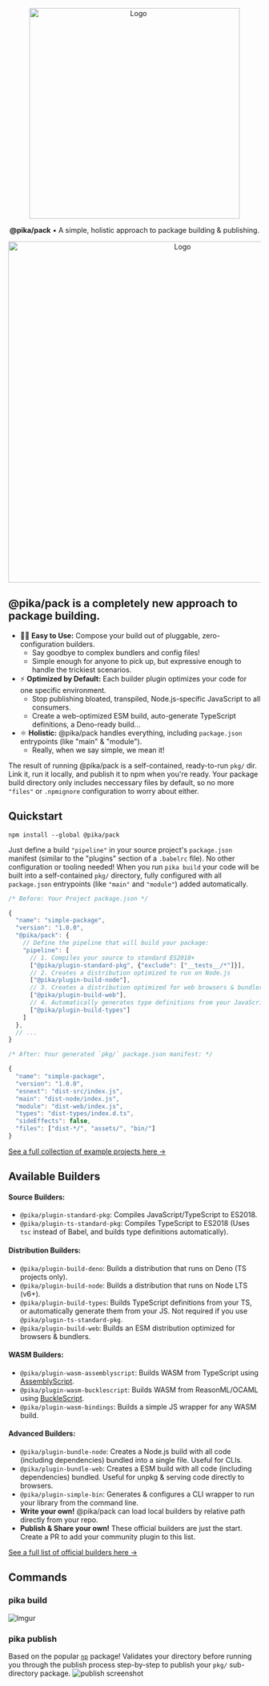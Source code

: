 <p align="center">
  <img alt="Logo" src="https://i.imgur.com/bUYlxms.png?1" width="420">
</p>

<p align="center">
  <strong>@pika/pack</strong> • A simple, holistic approach to package building & publishing.
</p>

<p align="center">
  <img alt="Logo" src="https://i.imgur.com/T5dGOMa.gif" width="680">
</p>

## @pika/pack is a completely new approach to package building.

- 🏋️‍♀️ **Easy to Use:** Compose your build out of pluggable, zero-configuration builders.
  - Say goodbye to complex bundlers and config files!
  - Simple enough for anyone to pick up, but expressive enough to handle the trickiest scenarios.
- ⚡️ **Optimized by Default:** Each builder plugin optimizes your code for one specific environment.
  - Stop publishing bloated, transpiled, Node.js-specific JavaScript to all consumers.
  - Create a web-optimized ESM build, auto-generate TypeScript definitions, a Deno-ready build...
- ⚛️ **Holistic:** @pika/pack handles everything, including `package.json` entrypoints (like "main" & "module").
  - Really, when we say simple, we mean it!

The result of running @pika/pack is a self-contained, ready-to-run `pkg/` dir. Link it, run it locally, and publish it to npm when you're ready. Your package build directory only includes neccessary files by default, so no more `"files"` or `.npmignore` configuration to worry about either.


## Quickstart

```
npm install --global @pika/pack
```

Just define a build `"pipeline"` in your source project's `package.json` manifest (similar to the "plugins" section of a `.babelrc` file). No other configuration or tooling needed! When you run `pika build` your code will be built into a self-contained `pkg/` directory, fully configured with all `package.json` entrypoints (like `"main"` and `"module"`) added automatically.

```js
/* Before: Your Project package.json */

{
  "name": "simple-package",
  "version": "1.0.0",
  "@pika/pack": {
    // Define the pipeline that will build your package:
    "pipeline": [
      // 1. Compiles your source to standard ES2018+
      ["@pika/plugin-standard-pkg", {"exclude": ["__tests__/*"]}],
      // 2. Creates a distribution optimized to run on Node.js
      ["@pika/plugin-build-node"],
      // 3. Creates a distribution optimized for web browsers & bundlers
      ["@pika/plugin-build-web"],
      // 4. Automatically generates type definitions from your JavaScript
      ["@pika/plugin-build-types"]
    ]
  },
  // ...
}
```

```js
/* After: Your generated `pkg/` package.json manifest: */

{
  "name": "simple-package",
  "version": "1.0.0",
  "esnext": "dist-src/index.js",
  "main": "dist-node/index.js",
  "module": "dist-web/index.js",
  "types": "dist-types/index.d.ts",
  "sideEffects": false,
  "files": ["dist-*/", "assets/", "bin/"]
}
```

[See a full collection of example projects here →](https://github.com/pikapkg/examples)


## Available Builders

#### Source Builders:
 - `@pika/plugin-standard-pkg`: Compiles JavaScript/TypeScript to ES2018.
 - `@pika/plugin-ts-standard-pkg`: Compiles TypeScript to ES2018 (Uses `tsc` instead of Babel, and builds type definitions automatically).

#### Distribution Builders:

 - `@pika/plugin-build-deno`: Builds a distribution that runs on Deno (TS projects only).
 - `@pika/plugin-build-node`: Builds a distribution that runs on Node LTS (v6+).
 - `@pika/plugin-build-types`: Builds TypeScript definitions from your TS, or automatically generate them from your JS. Not required if you use `@pika/plugin-ts-standard-pkg`.
 - `@pika/plugin-build-web`: Builds an ESM distribution optimized for browsers & bundlers.

#### WASM Builders:
 - `@pika/plugin-wasm-assemblyscript`: Builds WASM from TypeScript using [AssemblyScript](https://github.com/AssemblyScript/assemblyscript).
 - `@pika/plugin-wasm-bucklescript`: Builds WASM from ReasonML/OCAML using [BuckleScript](https://bucklescript.github.io/).
 - `@pika/plugin-wasm-bindings`: Builds a simple JS wrapper for any WASM build.

#### Advanced Builders:
 - `@pika/plugin-bundle-node`: Creates a Node.js build with all code (including dependencies) bundled into a single file. Useful for CLIs.
 - `@pika/plugin-bundle-web`: Creates a ESM build with all code (including dependencies) bundled. Useful for unpkg & serving code directly to browsers.
 - `@pika/plugin-simple-bin`:  Generates & configures a CLI wrapper to run your library from the command line.
- **Write your own!** @pika/pack can load local builders by relative path directly from your repo.
- **Publish & Share your own!** These official builders are just the start. Create a PR to add your community plugin to this list.

[See a full list of official builders here →](https://github.com/pikapkg/builders/tree/master/packages)


## Commands

### pika build

![Imgur](https://i.imgur.com/rSY77ks.gif)


### pika publish

Based on the popular [`np`](https://github.com/sindresorhus/np) package! Validates your directory before running you through the publish process step-by-step to publish your `pkg/` sub-directory package.
![publish screenshot](https://imgur.com/SPjSRGN.png)
